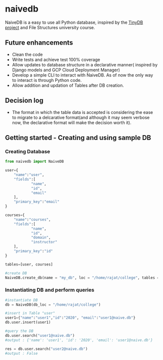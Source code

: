 # naivedb

NaiveDB is a easy to use all Python database, inspired by the [TinyDB project](https://github.com/msiemens/tinydb) and File Structures university course.

## Future enhancements
* Clean the code
* Write tests and achieve test 100% coverage
* Allow updates to database structure in a declarative manner( inspired by Django models and GCP Cloud Deployment Manager)
* Develop a simple CLI to interact with NaiveDB. As of now the only way to interact is through Python code.
* Allow addition and updation of Tables after DB creation.

## Decision log
* The format in which the table data is accepted is considering the ease to migrate to a delcarative format(and although it may seem verbose now, the declarative format will make the decision worth it).


## Getting started - Creating and using sample DB

### Creating Database
```python
from naivedb import NaiveDB

user={
    "name":"user",
    "fields":[
            "name",
            "id",
            "email"
    ],
    "primary_key":"email"
}

courses={
    "name":"courses",
    "fields":[
            "name",
            "id",
            "domain",
            "instructor"
    ],
    "primary_key":"id"
}

tables=[user, courses]

#create DB
NaiveDB.create_db(name = "my_db", loc = "/home/rajat/college", tables = tables)

```
### Instantiating DB and perform queries

```python
#instantiate DB
db = NaiveDB(db_loc = "/home/rajat/college")

#insert in Table "user"
user1={"name":"user1","id":"2020", "email":"user1@naive.db"}
db.user.insert(user1)

#query the DB
db.user.search("user1@naive.db")
#output : {'name': 'user1', 'id': '2020', 'email': 'user1@naive.db'}

res = db.user.search("user2@naive.db")
#output : False
```
